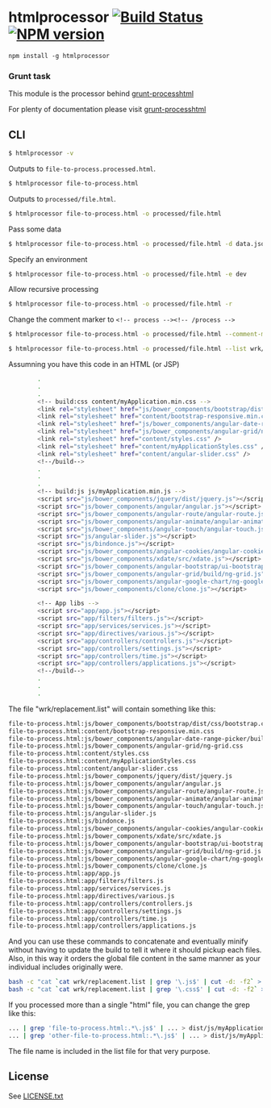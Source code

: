 # htmlprocessor [![Build Status](https://travis-ci.org/dciccale/node-htmlprocessor.svg?branch=master)](https://travis-ci.org/dciccale/node-htmlprocessor) [![NPM version](https://badge.fury.io/js/htmlprocessor.png)](http://badge.fury.io/js/htmlprocessor)

`npm install -g htmlprocessor`

### Grunt task

This module is the processor behind [grunt-processhtml](http://github.com/dciccale/grunt-processhtml)

For plenty of documentation please visit [grunt-processhtml](http://github.com/dciccale/grunt-processhtml)

## CLI

```bash
$ htmlprocessor -v
```

Outputs to `file-to-process.processed.html`.

```bash
$ htmlprocessor file-to-process.html
```

Outputs to `processed/file.html`.

```bash
$ htmlprocessor file-to-process.html -o processed/file.html
```

Pass some data

```bash
$ htmlprocessor file-to-process.html -o processed/file.html -d data.json
```

Specify an environment

```bash
$ htmlprocessor file-to-process.html -o processed/file.html -e dev
```

Allow recursive processing

```bash
$ htmlprocessor file-to-process.html -o processed/file.html -r
```

Change the comment marker to `<!-- process --><!-- /process -->`

```bash
$ htmlprocessor file-to-process.html -o processed/file.html --comment-marker process
```

```bash
$ htmlprocessor file-to-process.html -o processed/file.html --list wrk/replacement.list
```

Assumning you have this code in an HTML (or JSP)

```bash
        .
        .
        .
        <!-- build:css content/myApplication.min.css -->
        <link rel="stylesheet" href="js/bower_components/bootstrap/dist/css/bootstrap.css" />
        <link rel="stylesheet" href="content/bootstrap-responsive.min.css" needed />
        <link rel="stylesheet" href="js/bower_components/angular-date-range-picker/build/angular-date-range-picker.css" />
        <link rel="stylesheet" href="js/bower_components/angular-grid/ng-grid.css" />
        <link rel="stylesheet" href="content/styles.css" />
        <link rel="stylesheet" href="content/myApplicationStyles.css" />
        <link rel="stylesheet" href="content/angular-slider.css" />
        <!--/build-->
        .
        .
        .
        <!-- build:js js/myApplication.min.js -->
        <script src="js/bower_components/jquery/dist/jquery.js"></script>
        <script src="js/bower_components/angular/angular.js"></script>
        <script src="js/bower_components/angular-route/angular-route.js"></script>
        <script src="js/bower_components/angular-animate/angular-animate.js"></script>
        <script src="js/bower_components/angular-touch/angular-touch.js"></script>
        <script src="js/angular-slider.js"></script>
        <script src="js/bindonce.js"></script>
        <script src="js/bower_components/angular-cookies/angular-cookies.js"></script>
        <script src="js/bower_components/xdate/src/xdate.js"></script>
        <script src="js/bower_components/angular-bootstrap/ui-bootstrap-tpls.js"></script>
        <script src="js/bower_components/angular-grid/build/ng-grid.js"></script>
        <script src="js/bower_components/angular-google-chart/ng-google-chart.js"></script>
        <script src="js/bower_components/clone/clone.js"></script>

        <!-- App libs -->
        <script src="app/app.js"></script>
        <script src="app/filters/filters.js"></script>
        <script src="app/services/services.js"></script>
        <script src="app/directives/various.js"></script>
        <script src="app/controllers/controllers.js"></script>
        <script src="app/controllers/settings.js"></script>
        <script src="app/controllers/time.js"></script>
        <script src="app/controllers/applications.js"></script>
        <!--/build-->
        .
        .
        .
```

The file "wrk/replacement.list" will contain something like this:

```bash
file-to-process.html:js/bower_components/bootstrap/dist/css/bootstrap.css
file-to-process.html:content/bootstrap-responsive.min.css
file-to-process.html:js/bower_components/angular-date-range-picker/build/angular-date-range-picker.css
file-to-process.html:js/bower_components/angular-grid/ng-grid.css
file-to-process.html:content/styles.css
file-to-process.html:content/myApplicationStyles.css
file-to-process.html:content/angular-slider.css
file-to-process.html:js/bower_components/jquery/dist/jquery.js
file-to-process.html:js/bower_components/angular/angular.js
file-to-process.html:js/bower_components/angular-route/angular-route.js
file-to-process.html:js/bower_components/angular-animate/angular-animate.js
file-to-process.html:js/bower_components/angular-touch/angular-touch.js
file-to-process.html:js/angular-slider.js
file-to-process.html:js/bindonce.js
file-to-process.html:js/bower_components/angular-cookies/angular-cookies.js
file-to-process.html:js/bower_components/xdate/src/xdate.js
file-to-process.html:js/bower_components/angular-bootstrap/ui-bootstrap-tpls.js
file-to-process.html:js/bower_components/angular-grid/build/ng-grid.js
file-to-process.html:js/bower_components/angular-google-chart/ng-google-chart.js
file-to-process.html:js/bower_components/clone/clone.js
file-to-process.html:app/app.js
file-to-process.html:app/filters/filters.js
file-to-process.html:app/services/services.js
file-to-process.html:app/directives/various.js
file-to-process.html:app/controllers/controllers.js
file-to-process.html:app/controllers/settings.js
file-to-process.html:app/controllers/time.js
file-to-process.html:app/controllers/applications.js
```

And you can use these commands to concatenate and eventually minify without having to update the build to tell
it where it should pickup each files. Also, in this way it orders the global file content in the same manner
as your individual includes originally were.

```bash
bash -c "cat `cat wrk/replacement.list | grep '\.js$' | cut -d: -f2` > dist/js/myApplication.js"
bash -c "cat `cat wrk/replacement.list | grep '\.css$' | cut -d: -f2` > dist/css/myApplication.css"
```

If you processed more than a single "html" file, you can change the grep like this:

```bash
... | grep 'file-to-process.html:.*\.js$' | ... > dist/js/myApplication.js
... | grep 'other-file-to-process.html:.*\.js$' | ... > dist/js/myApplicationOther.js
```

The file name is included in the list file for that very purpose.

## License
See [LICENSE.txt](https://raw.github.com/dciccale/node-htmlprocessor/master/LICENSE-MIT)
